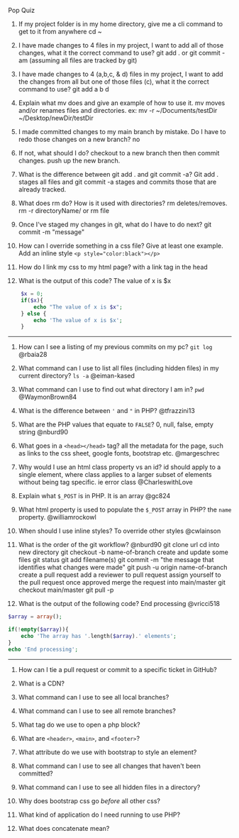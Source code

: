 Pop Quiz

1. If my project folder is in my home directory, give me a cli command to get to it from anywhere
cd ~

1. I have made changes to 4 files in my project, I want to add all of those changes, what it the correct command to use?
git add . or git commit -am (assuming all files are tracked by git)

1. I have made changes to 4 (a,b,c, & d) files in my project, I want to add the changes from all but one of those files (c), what it the correct command to use?
git add a b d

1. Explain what mv does and give an example of how to use it.
mv moves and/or renames files and directories. ex: mv -r ~/Documents/testDir ~/Desktop/newDir/testDir

1. I made committed changes to my main branch by mistake. Do I have to redo those changes on a new branch?
no

1. If not, what should I do?
checkout to a new branch then then commit changes. push up the new branch.

1. What is the difference between git add . and git commit -a?
Git add . stages all files and git commit -a stages and commits those that are already tracked.

1. What does rm do? How is it used with directories?
rm deletes/removes. rm -r directoryName/ or rm file

1. Once I've staged my changes in git, what do I have to do next?
git commit -m "message"

1. How can I override something in a css file? Give at least one example.
Add an inline style `<p style="color:black"></p>`

1. How do I link my css to my html page?
with a link tag in the head

1. What is the output of this code?
The value of x is $x

```PHP
    $x = 0;
    if($x){
        echo "The value of x is $x";
    } else {
        echo 'The value of x is $x';
    }
```

----------

1. How can I see a listing of my previous commits on my pc? `git log` @rbaia28

1. What command can I use to list all files (including hidden files) in my current directory? `ls -a` @eiman-kased

1. What command can I use to find out what directory I am in? `pwd` @WaymonBrown84

1. What is the difference between `'` and `"` in PHP? @tfrazzini13

1. What are the PHP values that equate to `FALSE`? 0, null, false, empty string @nburd90

1. What goes in a `<head></head>` tag? all the metadata for the page, such as links to the css sheet, google fonts, bootstrap etc. @margeschrec

1. Why would I use an html class property vs an id? id should apply to a single element, where class applies to a larger subset of elements without being tag specific. ie error class @CharleswithLove

1. Explain what `$_POST` is in PHP. It is an array @gc824

1. What html property is used to populate the `$_POST` array in PHP? the `name` property. @williamrockowl

1. When should I use inline styles? To override other styles @cwlainson

1. What is the order of the git workflow? @nburd90
git clone url
cd into new directory
git checkout -b name-of-branch
create and update some files
git status
git add filename(s)
git commit -m "the message that identifies what changes were made"
git push -u origin name-of-branch
create a pull request
add a reviewer to pull request
assign yourself to the pull request
once approved merge the request into main/master
git checkout main/master
git pull -p

1. What is the output of the following code?
End processing @vricci518

```PHP
$array = array();

if(!empty($array)){
    echo 'The array has '.length($array).' elements';
}
echo 'End processing';
```

----------

1. How can I tie a pull request or commit to a specific ticket in GitHub?

1. What is a CDN?

1. What command can I use to see all local branches?

1. What command can I use to see all remote branches?

1. What tag do we use to open a php block?

1. What are `<header>`, `<main>`, and `<footer>`?

1. What attribute do we use with bootstrap to style an element?

1. What command can I use to see all changes that haven't been committed?

1. What command can I use to see all hidden files in a directory?

1. Why does bootstrap css go *before* all other css?

1. What kind of application do I need running to use PHP?

1. What does concatenate mean?

